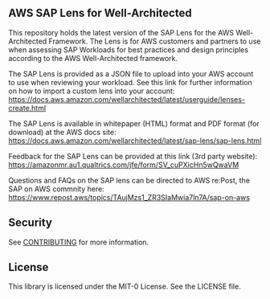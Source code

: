 ## AWS SAP Lens for Well-Architected

This repository holds the latest version of the SAP Lens for the AWS Well-Architected Framework.  The Lens is for AWS  customers and partners to use when assessing SAP Workloads for best practices and design principles according to the AWS Well-Architected framework. 

The SAP Lens is provided as a JSON file to upload into your AWS account to use when reviewing your workload. See this link for further information on how to import a custom lens into your account: https://docs.aws.amazon.com/wellarchitected/latest/userguide/lenses-create.html

The SAP Lens is available in whitepaper (HTML) format and PDF format (for download) at the AWS docs site: https://docs.aws.amazon.com/wellarchitected/latest/sap-lens/sap-lens.html

Feedback for the SAP Lens can be provided at this link (3rd party website):
https://amazonmr.au1.qualtrics.com/jfe/form/SV_cuPXicHn5wQwaVM

Questions and FAQs on the SAP lens can be directed to AWS re:Post, the SAP on AWS commnity here: https://www.repost.aws/topics/TAujMzs1_ZR3SIaMwia7ln7A/sap-on-aws

## Security

See [CONTRIBUTING](CONTRIBUTING.md#security-issue-notifications) for more information.

## License

This library is licensed under the MIT-0 License. See the LICENSE file.

